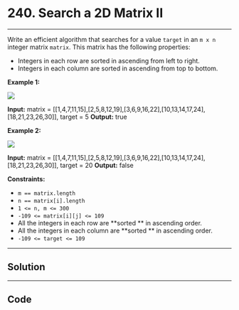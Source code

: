 # 240. Search a 2D Matrix II

---

Write an efficient algorithm that searches for a value `target` in an `m x n` integer matrix `matrix`. This matrix has the following properties:

  * Integers in each row are sorted in ascending from left to right.
  * Integers in each column are sorted in ascending from top to bottom.



 

**Example 1:**

![](https://assets.leetcode.com/uploads/2020/11/24/searchgrid2.jpg)


**Input:** matrix = [[1,4,7,11,15],[2,5,8,12,19],[3,6,9,16,22],[10,13,14,17,24],[18,21,23,26,30]], target = 5
**Output:** true


**Example 2:**

![](https://assets.leetcode.com/uploads/2020/11/24/searchgrid.jpg)


**Input:** matrix = [[1,4,7,11,15],[2,5,8,12,19],[3,6,9,16,22],[10,13,14,17,24],[18,21,23,26,30]], target = 20
**Output:** false


 

**Constraints:**

  * `m == matrix.length`
  * `n == matrix[i].length`
  * `1 <= n, m <= 300`
  * `-109 <= matrix[i][j] <= 109`
  * All the integers in each row are **sorted ** in ascending order.
  * All the integers in each column are **sorted ** in ascending order.
  * `-109 <= target <= 109`

---

## Solution



---

## Code
```python


```